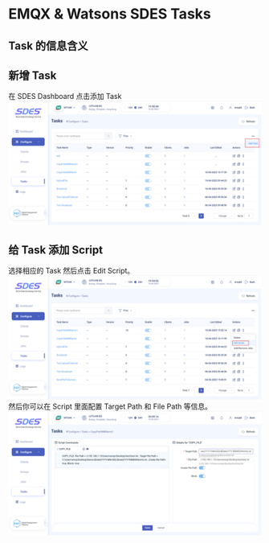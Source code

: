 # EMQX & Watsons SDES Tasks

## Task 的信息含义

## 新增 Task
在 SDES Dashboard 点击添加 Task
![add_task](./assets/sdes/add_task.png)

## 给 Task 添加 Script
选择相应的 Task 然后点击 Edit Script。
![add_script_1](./assets/sdes/add_script_1.png)
然后你可以在 Script 里面配置 Target Path 和 File Path 等信息。
![add_script_2](./assets/sdes/add_script_2.png)